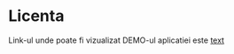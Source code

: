 # Licenta

Link-ul unde poate fi vizualizat DEMO-ul aplicatiei este
[text](https://youtu.be/cbjgVk1QdMo?si=roJN1ke44tyokH3_)